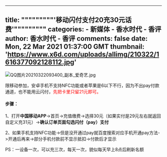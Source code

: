 
---
title: """""""""'移动闪付支付20充30元话费'"""""""""
categories: 
    - 新媒体
    - 香水时代 - 香评
author: 香水时代 - 香评
comments: false
date: Mon, 22 Mar 2021 01:37:00 GMT
thumbnail: 'https://www.x6d.com/uploads/allimg/210322/1616377092128112.jpg'
---

<div>   
<p><img src="https://www.x6d.com/uploads/allimg/210322/1616377092128112.jpg" title="1616377092128112.jpg" alt="QQ图片20210322093400_副本_爱奇艺.jpg" referrerpolicy="no-referrer"></p><p>限移动参加，安卓手机不支持NFC功能或者苹果是6以下不行，因为不出pay付款通道，也不能用云闪付，<span style="color: rgb(255, 0, 0);">先把卡里只留21元即可。</span></p><h4>步骤：</h4><p>1、打开<strong>中国移动APP</strong>->首页->充值缴费->选择30元（如果实付是29元左右就返回自定义充31元）-><strong>确认订单页面勾选闪付（pay）支付</strong></p><p>2、如果手机支持NFC功能->但是没开通过pay就百度搜索对应手机开通pay方法->开通后再来->部分手机付款前不显示抵扣->付款后才显示</p><p>PS：一设备一次，可以充三次，每天一次，貌似每天早上8点后刷新名额</p>
  
</div>
            